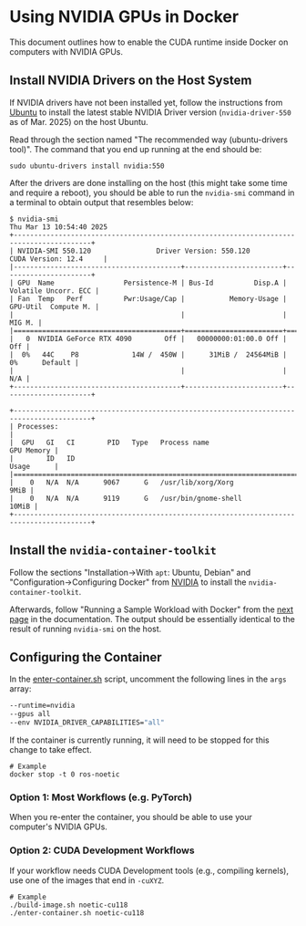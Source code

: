 # Using NVIDIA GPUs in Docker

This document outlines how to enable the CUDA runtime inside Docker on computers
with NVIDIA GPUs.

## Install NVIDIA Drivers on the Host System

If NVIDIA drivers have not been installed yet, follow the instructions from
[Ubuntu][ubuntu-nvidia-install] to install the latest stable NVIDIA Driver
version (`nvidia-driver-550` as of Mar. 2025) on the host Ubuntu.

Read through the section named "The recommended way (ubuntu-drivers tool)". The
command that you end up running at the end should be:

```shell
sudo ubuntu-drivers install nvidia:550
```

After the drivers are done installing on the host (this might take some time and
require a reboot), you should be able to run the `nvidia-smi` command in a
terminal to obtain output that resembles below:

```shell
$ nvidia-smi
Thu Mar 13 10:54:40 2025
+-----------------------------------------------------------------------------------------+
| NVIDIA-SMI 550.120                Driver Version: 550.120        CUDA Version: 12.4     |
|-----------------------------------------+------------------------+----------------------+
| GPU  Name                 Persistence-M | Bus-Id          Disp.A | Volatile Uncorr. ECC |
| Fan  Temp   Perf          Pwr:Usage/Cap |           Memory-Usage | GPU-Util  Compute M. |
|                                         |                        |               MIG M. |
|=========================================+========================+======================|
|   0  NVIDIA GeForce RTX 4090        Off |   00000000:01:00.0 Off |                  Off |
|  0%   44C    P8             14W /  450W |      31MiB /  24564MiB |      0%      Default |
|                                         |                        |                  N/A |
+-----------------------------------------+------------------------+----------------------+

+-----------------------------------------------------------------------------------------+
| Processes:                                                                              |
|  GPU   GI   CI        PID   Type   Process name                              GPU Memory |
|        ID   ID                                                               Usage      |
|=========================================================================================|
|    0   N/A  N/A      9067      G   /usr/lib/xorg/Xorg                              9MiB |
|    0   N/A  N/A      9119      G   /usr/bin/gnome-shell                           10MiB |
+-----------------------------------------------------------------------------------------+
```

[ubuntu-nvidia-install]: https://ubuntu.com/server/docs/nvidia-drivers-installation

## Install the `nvidia-container-toolkit`

Follow the sections "Installation->With `apt`: Ubuntu, Debian" and
"Configuration->Configuring Docker" from [NVIDIA][nvidia-toolkit] to install the
`nvidia-container-toolkit`.

Afterwards, follow "Running a Sample Workload with Docker" from the [next
page][sample-workload] in the documentation. The output should be essentially
identical to the result of running `nvidia-smi` on the host.

[nvidia-toolkit]: https://docs.nvidia.com/datacenter/cloud-native/container-toolkit/latest/install-guide.html
[sample-workload]: https://docs.nvidia.com/datacenter/cloud-native/container-toolkit/latest/sample-workload.html

## Configuring the Container

In the [enter-container.sh](/enter-container.sh) script, uncomment the following
lines in the `args` array:

```bash
--runtime=nvidia
--gpus all
--env NVIDIA_DRIVER_CAPABILITIES="all"
```

If the container is currently running, it will need to be stopped for this
change to take effect.

```shell
# Example
docker stop -t 0 ros-noetic
```

### Option 1: Most Workflows (e.g. PyTorch)

When you re-enter the container, you should be able to use your computer's NVIDIA
GPUs.

### Option 2: CUDA Development Workflows

If your workflow needs CUDA Development tools (e.g., compiling kernels), use one
of the images that end in `-cuXYZ`.

```shell
# Example
./build-image.sh noetic-cu118
./enter-container.sh noetic-cu118
```
